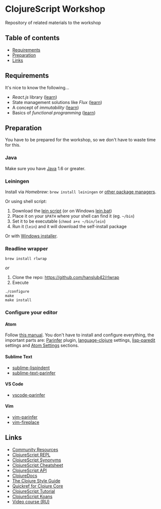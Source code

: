 # ClojureScript Workshop

Repository of related materials to the workshop

## Table of contents

- [Requirements](#requirements)
- [Preparation](#preparation)
- [Links](#links)

## Requirements

It's nice to know the following...

- *React.js* library ([learn](http://blog.andrewray.me/reactjs-for-stupid-people/))
- State management solutions like *Flux* ([learn](http://blog.andrewray.me/flux-for-stupid-people/))
- A concept of *immutability* ([learn](https://miles.no/blogg/why-care-about-functional-programming-part-1-immutability))
- Basics of *functional programming* ([learn](http://www.slideshare.net/velvetflair/functional-programming-fundamentals))

## Preparation

You have to be prepared for the workshop, so we don't have to waste time for this.

### Java

Make sure you have [Java](http://www.oracle.com/technetwork/java/javase/downloads/index.html) 1.6 or greater.

### Leiningen

Install via *Homebrew*: `brew install leiningen` or [other package managers](https://github.com/technomancy/leiningen/wiki/Packaging).

Or using shell script:

1. Download the [lein script](https://raw.githubusercontent.com/technomancy/leiningen/stable/bin/lein) (or on Windows [lein.bat](https://raw.githubusercontent.com/technomancy/leiningen/stable/bin/lein.bat))
2. Place it on your `$PATH` where your shell can find it (eg. `~/bin`)
3. Set it to be executable (`chmod a+x ~/bin/lein`)
4. Run it (`lein`) and it will download the self-install package

Or with [Windows installer](http://leiningen-win-installer.djpowell.net/).

### Readline wrapper

`brew install rlwrap`

*or*

1. Clone the repo: https://github.com/hanslub42/rlwrap
2. Execute

```
./configure
make
make install
```

### Configure your editor

#### Atom

Follow [this manual](https://gist.github.com/jasongilman/d1f70507bed021b48625). You don't have to install and configure everything, the important parts are: [Parinfer](https://github.com/oakmac/atom-parinfer) plugin, [language-clojure](https://gist.github.com/jasongilman/d1f70507bed021b48625#language-clojure) settings, [lisp-paredit](https://gist.github.com/jasongilman/d1f70507bed021b48625#lisp-paredit) settings and [Atom Settings](https://gist.github.com/jasongilman/d1f70507bed021b48625#atom-settings) sections.

#### Sublime Text

- [sublime-lispindent](https://github.com/odyssomay/sublime-lispindent)
- [sublime-text-parinfer](https://github.com/oakmac/sublime-text-parinfer)

#### VS Code

- [vscode-parinfer](https://github.com/narma/vscode-parinfer)

#### Vim

- [vim-parinfer](https://github.com/bhurlow/vim-parinfer)
- [vim-fireplace](https://github.com/tpope/vim-fireplace)

## Links

- [Community Resources](http://clojure.org/community/resources)
- [ClojureScript REPL](http://jaredforsyth.com/reepl/)
- [ClojureScript Synonyms](https://kanaka.github.io/clojurescript/web/synonym.html)
- [ClojureScript Cheatsheet](http://cljs.info/cheatsheet/)
- [ClojureScript API](http://cljs.github.io/api/)
- [ClojureDocs](https://clojuredocs.org/)
- [The Clojure Style Guide](https://github.com/bbatsov/clojure-style-guide)
- [Quickref for Clojure Core](https://clojuredocs.org/quickref)
- [ClojureScript Tutorial](https://www.niwi.nz/cljs-workshop/)
- [ClojureScript Koans](http://clojurescriptkoans.com/)
- [Video course (RU)](https://www.youtube.com/playlist?list=PLHOTezm7WWkmk_NxC51xwnC2YsAut_5vX)
